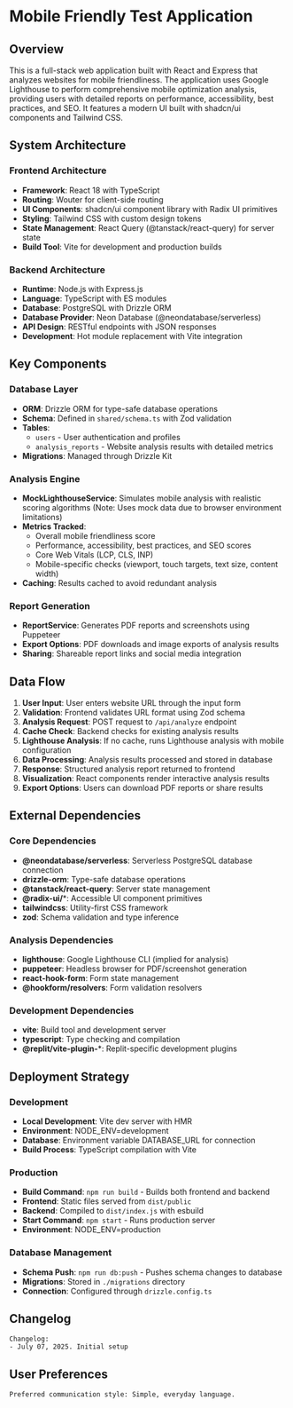 # Mobile Friendly Test Application

## Overview

This is a full-stack web application built with React and Express that analyzes websites for mobile friendliness. The application uses Google Lighthouse to perform comprehensive mobile optimization analysis, providing users with detailed reports on performance, accessibility, best practices, and SEO. It features a modern UI built with shadcn/ui components and Tailwind CSS.

## System Architecture

### Frontend Architecture
- **Framework**: React 18 with TypeScript
- **Routing**: Wouter for client-side routing
- **UI Components**: shadcn/ui component library with Radix UI primitives
- **Styling**: Tailwind CSS with custom design tokens
- **State Management**: React Query (@tanstack/react-query) for server state
- **Build Tool**: Vite for development and production builds

### Backend Architecture
- **Runtime**: Node.js with Express.js
- **Language**: TypeScript with ES modules
- **Database**: PostgreSQL with Drizzle ORM
- **Database Provider**: Neon Database (@neondatabase/serverless)
- **API Design**: RESTful endpoints with JSON responses
- **Development**: Hot module replacement with Vite integration

## Key Components

### Database Layer
- **ORM**: Drizzle ORM for type-safe database operations
- **Schema**: Defined in `shared/schema.ts` with Zod validation
- **Tables**: 
  - `users` - User authentication and profiles
  - `analysis_reports` - Website analysis results with detailed metrics
- **Migrations**: Managed through Drizzle Kit

### Analysis Engine
- **MockLighthouseService**: Simulates mobile analysis with realistic scoring algorithms (Note: Uses mock data due to browser environment limitations)
- **Metrics Tracked**:
  - Overall mobile friendliness score
  - Performance, accessibility, best practices, and SEO scores
  - Core Web Vitals (LCP, CLS, INP)
  - Mobile-specific checks (viewport, touch targets, text size, content width)
- **Caching**: Results cached to avoid redundant analysis

### Report Generation
- **ReportService**: Generates PDF reports and screenshots using Puppeteer
- **Export Options**: PDF downloads and image exports of analysis results
- **Sharing**: Shareable report links and social media integration

## Data Flow

1. **User Input**: User enters website URL through the input form
2. **Validation**: Frontend validates URL format using Zod schema
3. **Analysis Request**: POST request to `/api/analyze` endpoint
4. **Cache Check**: Backend checks for existing analysis results
5. **Lighthouse Analysis**: If no cache, runs Lighthouse analysis with mobile configuration
6. **Data Processing**: Analysis results processed and stored in database
7. **Response**: Structured analysis report returned to frontend
8. **Visualization**: React components render interactive analysis results
9. **Export Options**: Users can download PDF reports or share results

## External Dependencies

### Core Dependencies
- **@neondatabase/serverless**: Serverless PostgreSQL database connection
- **drizzle-orm**: Type-safe database operations
- **@tanstack/react-query**: Server state management
- **@radix-ui/***: Accessible UI component primitives
- **tailwindcss**: Utility-first CSS framework
- **zod**: Schema validation and type inference

### Analysis Dependencies
- **lighthouse**: Google Lighthouse CLI (implied for analysis)
- **puppeteer**: Headless browser for PDF/screenshot generation
- **react-hook-form**: Form state management
- **@hookform/resolvers**: Form validation resolvers

### Development Dependencies
- **vite**: Build tool and development server
- **typescript**: Type checking and compilation
- **@replit/vite-plugin-***: Replit-specific development plugins

## Deployment Strategy

### Development
- **Local Development**: Vite dev server with HMR
- **Environment**: NODE_ENV=development
- **Database**: Environment variable DATABASE_URL for connection
- **Build Process**: TypeScript compilation with Vite

### Production
- **Build Command**: `npm run build` - Builds both frontend and backend
- **Frontend**: Static files served from `dist/public`
- **Backend**: Compiled to `dist/index.js` with esbuild
- **Start Command**: `npm start` - Runs production server
- **Environment**: NODE_ENV=production

### Database Management
- **Schema Push**: `npm run db:push` - Pushes schema changes to database
- **Migrations**: Stored in `./migrations` directory
- **Connection**: Configured through `drizzle.config.ts`

## Changelog

```
Changelog:
- July 07, 2025. Initial setup
```

## User Preferences

```
Preferred communication style: Simple, everyday language.
```